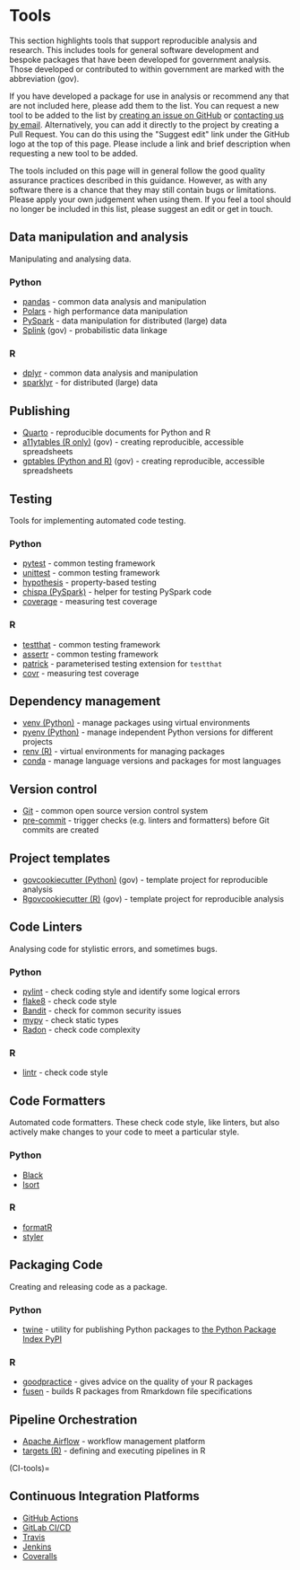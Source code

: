 # Tools

This section highlights tools that support reproducible analysis and research.
This includes tools for general software development and bespoke packages that have been developed for government analysis.
Those developed or contributed to within government are marked with the abbreviation (gov).

If you have developed a package for use in analysis or recommend any that are not included here, please add them to the list.
You can request a new tool to be added to the list by [creating an issue on GitHub](https://github.com/best-practice-and-impact/qa-of-code-guidance/issues/new/choose)
or [contacting us by email](mailto:ASAP@ons.gov.uk?subject=Duck%20Book%20Tools).
Alternatively, you can add it directly to the project by creating a Pull Request.
You can do this using the "Suggest edit" link under the GitHub logo at the top of this page.
Please include a link and brief description when requesting a new tool to be added.

The tools included on this page will in general follow the good quality assurance practices described in this guidance.
However, as with any software there is a chance that they may still contain bugs or limitations.
Please apply your own judgement when using them.
If you feel a tool should no longer be included in this list, please suggest an edit or get in touch.

## Data manipulation and analysis

Manipulating and analysing data.

### Python

* [pandas](https://pandas.pydata.org/) - common data analysis and manipulation
* [Polars](https://www.pola.rs/) - high performance data manipulation
* [PySpark](https://spark.apache.org/docs/latest/api/python/)  - data manipulation for distributed (large) data
* [Splink](https://moj-analytical-services.github.io/splink/) (gov) - probabilistic data linkage

### R

* [dplyr](https://dplyr.tidyverse.org/)  - common data analysis and manipulation
* [sparklyr](https://spark.rstudio.com/) - for distributed (large) data

## Publishing

* [Quarto](https://quarto.org/) - reproducible documents for Python and R
* [a11ytables (R only)](https://co-analysis.github.io/a11ytables/index.html) (gov) - creating reproducible, accessible spreadsheets
* [gptables (Python and R)](https://gptables.readthedocs.io/en/latest/index.html) (gov) - creating reproducible, accessible spreadsheets

## Testing

Tools for implementing automated code testing.

### Python

* [pytest](https://docs.pytest.org/en/stable/) - common testing framework
* [unittest](https://docs.python.org/3/library/unittest.html) - common testing framework
* [hypothesis](https://hypothesis.readthedocs.io/en/latest/) - property-based testing
* [chispa (PySpark)](https://pypi.org/project/chispa/) - helper for testing PySpark code
* [coverage](https://coverage.readthedocs.io/en/coverage-5.3/) - measuring test coverage


### R

* [testthat](https://testthat.r-lib.org/) - common testing framework
* [assertr](https://docs.ropensci.org/assertr/) - common testing framework
* [patrick](https://github.com/google/patrick) - parameterised testing extension for `testthat`
* [covr](https://covr.r-lib.org/) - measuring test coverage

## Dependency management

* [venv (Python)](https://docs.python.org/3/library/venv.html) - manage packages using virtual environments
* [pyenv (Python)](https://github.com/pyenv/pyenv) - manage independent Python versions for different projects
* [renv (R)](https://rstudio.github.io/renv/articles/renv.html) - virtual environments for managing packages
* [conda](https://docs.conda.io/en/latest/) - manage language versions and packages for most languages

## Version control

* [Git](https://git-scm.com/) - common open source version control system
* [pre-commit](https://pre-commit.com/) - trigger checks (e.g. linters and formatters) before Git commits are created

## Project templates

* [govcookiecutter (Python)](https://github.com/best-practice-and-impact/govcookiecutter) (gov) - template project for reproducible analysis
* [Rgovcookiecutter (R)](https://github.com/best-practice-and-impact/Rgovcookiecutter) (gov) - template project for reproducible analysis

## Code Linters

Analysing code for stylistic errors, and sometimes bugs.

### Python

* [pylint](https://www.pylint.org/) - check coding style and identify some logical errors
* [flake8](https://flake8.pycqa.org/en/latest/) - check code style
* [Bandit](https://bandit.readthedocs.io/en/latest/) - check for common security issues
* [mypy](https://mypy.readthedocs.io/en/stable/) - check static types
* [Radon](https://radon.readthedocs.io/en/latest/) - check code complexity

### R

* [lintr](https://github.com/jimhester/lintr) - check code style


## Code Formatters

Automated code formatters.
These check code style, like linters, but also actively make changes to your code to meet a particular style.


### Python

* [Black](https://black.readthedocs.io/en/stable/)
* [Isort](https://pycqa.github.io/isort/)


### R

* [formatR](https://yihui.org/formatr/)
* [styler](https://styler.r-lib.org/)


## Packaging Code

Creating and releasing code as a package.

### Python

* [twine](https://pypi.org/project/twine/) - utility for publishing Python packages to [the Python Package Index PyPI](https://pypi.org/)

### R

* [goodpractice](http://mangothecat.github.io/goodpractice/) - gives advice on the quality of your R packages
* [fusen](https://thinkr-open.github.io/fusen/) - builds R packages from Rmarkdown file specifications


## Pipeline Orchestration

* [Apache Airflow](https://airflow.apache.org/) - workflow management platform
* [targets (R)](https://wlandau.github.io/targets-manual/) - defining and executing pipelines in R


(CI-tools)=
## Continuous Integration Platforms

* [GitHub Actions](https://github.com/features/actions)
* [GitLab CI/CD](https://docs.gitlab.com/ee/ci/)
* [Travis](https://travis-ci.org/)
* [Jenkins](https://www.jenkins.io/)
* [Coveralls](https://coveralls.io/)
